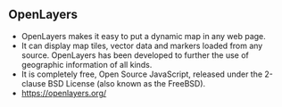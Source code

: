 ## OpenLayers
- OpenLayers makes it easy to put a dynamic map in any web page. 
- It can display map tiles, vector data and markers loaded from any source. OpenLayers has been developed to further the use of geographic information of all kinds. 
- It is completely free, Open Source JavaScript, released under the 2-clause BSD License (also known as the FreeBSD).
- https://openlayers.org/